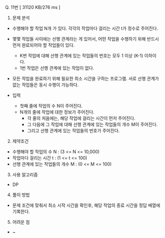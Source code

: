 Q. 11번 [ 31120 KB/276 ms ]

1. 문제 분석
- 수행해야 할 작업 N개 가 있다. 각각의 작업마다 걸리는 시간 t가 정수로 주어진다.
- 몇몇 작업들 사이에는 선행 관계라는 게 있어서, 어떤 작업을 수행하기 위해 반드시 먼저 완료되어야 할 작업들이 있다.
  - K번 작업에 대해 선행 관계에 있는 작업들의 번호는 모두 1 이상 (K-1) 이하이다.
  - 1번 작업은 선행 관계에 있는 작업이 없다.
- 모든 작업을 완료하기 위해 필요한 최소 시간을 구하는 프로그램. 서로 선행 관계가 없는 작업들은 동시 수행이 가능하다.


- 입력
  - 첫째 줄에 작업의 수 N이 주어진다.
  - N개의 줄에 작업에 대한 정보가 주어진다.
    - 각 줄의 처음에는, 해당 작업에 걸리는 시간이 먼저 주어진다.
    - 그 다음에 그 작업에 대해 선행 관계에 있는 작업들의 개수 M이 주어진다.
    - 그리고 선행 관계에 있는 작업들의 번호가 주어진다.

2. 제약조건
- 수행해야 할 작업의 수 N : (3 <= N <= 10,000)
- 작업마다 걸리는 시간 t : (1 <= t <= 100)
- 선행 관계에 있는 작업들의 개수 M : (0 <= M <= 100)

3. 사용 알고리즘
- DP

4. 풀이 방법
- 문제 조건에 맞춰서 최소 시작 시간을 확인후, 해당 작업의 종료 시간을 정답 배열에 기록한다.

5. 어려운 점
- ~